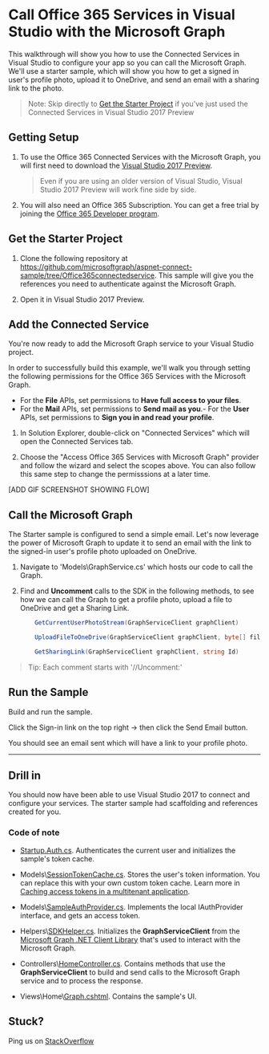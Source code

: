  # Call Office 365 Services in Visual Studio with the Microsoft Graph

This walkthrough will show you how to use the Connected Services in Visual Studio to configure your app so you can call the Microsoft Graph. We'll use a starter sample, which will show you how to get a signed in user's profile photo, upload it to OneDrive, and send an email with a sharing link to the photo.

> Note: Skip directly to [Get the Starter Project](#GettheStartProject) if you've just used the Connected Services in Visual Studio 2017 Preview

## Getting Setup

1. To use the Office 365 Connected Services with the Microsoft Graph, you will first need to download the [Visual Studio 2017 Preview](https://www.visualstudio.com/vs/preview/).

    > Even if you are using an older version of Visual Studio, Visual Studio 2017 Preview will work fine side by side.

2. You will also need an Office 365 Subscription. You can get a free trial by joining the [Office 365 Developer program](https://dev.office.com/devprogram).

## Get the Starter Project

1. Clone the following repository at https://github.com/microsoftgraph/aspnet-connect-sample/tree/Office365connectedservice. This sample will give you the references you need to authenticate against the Microsoft Graph. 

2. Open it in Visual Studio 2017 Preview.


## Add the Connected Service
You're now ready to add the Microsoft Graph service to your Visual Studio project. 

In order to successfully build this example, we'll walk you through setting the following permissions for the Office 365 Services with the Microsoft Graph. 
- For the **File** APIs, set permissions to **Have full access to your files**.
- For the **Mail** APIs, set permissions to **Send mail as you**.- For the **User** APIs, set permissions to **Sign you in and read your profile**.
1. In Solution Explorer, double-click on "Connected Services" which will open the Connected Services tab. 

2. Choose the "Access Office 365 Services with Microsoft Graph" provider and follow the wizard and select the scopes above.  You can also follow this same step to change the permisssions at a later time.

[ADD GIF SCREENSHOT SHOWING FLOW]

## Call the Microsoft Graph

The Starter sample is configured to send a simple email. Let's now leverage the power of Microsoft Graph to update it to send an email with the link to the signed-in user's profile photo uploaded on OneDrive.

1. Navigate to 'Models\GraphService.cs' which hosts our code to call the Graph.

2. Find and **Uncomment** calls to the SDK in the following methods, to see how we can call the Graph to get a profile photo, upload a file to OneDrive and get a Sharing Link.

    ``` C#
        GetCurrentUserPhotoStream(GraphServiceClient graphClient)
    ```
    
    ``` C#
        UploadFileToOneDrive(GraphServiceClient graphClient, byte[] file)
    ```

    ```C#
        GetSharingLink(GraphServiceClient graphClient, string Id)
    ```
 
> Tip: Each comment starts with '//Uncomment:'
 

## Run the Sample
Build and run the sample.  

Click the Sign-in link on the top right -> then click the Send Email button.

You should see an email sent which will have a link to your profile photo.

-----

## Drill in

You should now have been able to use Visual Studio 2017 to connect and configure your services.  The starter sample had scaffolding and references created for you.  

### Code of note

- [Startup.Auth.cs](https://github.com/microsoftgraph/aspnet-connect-sample/tree/Office365connectedservice/Microsoft%20Graph%20SDK%20ASPNET%20Sample/Microsoft%20Graph%20SDK%20ASPNET%20Sample/App_Start/Startup.Auth.cs). Authenticates the current user and initializes the sample's token cache.

- Models\\[SessionTokenCache.cs](https://github.com/microsoftgraph/aspnet-connect-sample/tree/Office365connectedservice/Microsoft%20Graph%20SDK%20ASPNET%20Sample/Microsoft%20Graph%20SDK%20ASPNET%20Sample/TokenStorage/SessionTokenCache.cs). Stores the user's token information. You can replace this with your own custom token cache. Learn more in [Caching access tokens in a multitenant application](https://azure.microsoft.com/en-us/documentation/articles/guidance-multitenant-identity-token-cache/).

- Models\\[SampleAuthProvider.cs](https://github.com/microsoftgraph/aspnet-connect-sample/tree/Office365connectedservice/Microsoft%20Graph%20SDK%20ASPNET%20Sample/Microsoft%20Graph%20SDK%20ASPNET%20Sample/Helpers/SampleAuthProvider.cs). Implements the local IAuthProvider interface, and gets an access token. 

- Helpers\\[SDKHelper.cs](https://github.com/microsoftgraph/aspnet-connect-sample/tree/Office365connectedservice/Microsoft%20Graph%20SDK%20ASPNET%20Sample/Microsoft%20Graph%20SDK%20ASPNET%20Sample/Helpers/SDKHelper.cs). Initializes the **GraphServiceClient** from the [Microsoft Graph .NET Client Library](https://github.com/microsoftgraph/msgraph-sdk-dotnet) that's used to interact with the Microsoft Graph.

- Controllers\\[HomeController.cs](https://github.com/microsoftgraph/aspnet-connect-sample/tree/Office365connectedservice/Microsoft%20Graph%20SDK%20ASPNET%20Sample/Microsoft%20Graph%20SDK%20ASPNET%20Sample/Controllers/HomeController.cs). Contains methods that use the **GraphServiceClient** to build and send calls to the Microsoft Graph service and to process the response.

- Views\\Home\\[Graph.cshtml](https://github.com/microsoftgraph/aspnet-connect-sample/tree/Office365connectedservice/Microsoft%20Graph%20SDK%20ASPNET%20Sample/Microsoft%20Graph%20SDK%20ASPNET%20Sample/Views/Home/Graph.cshtml). Contains the sample's UI. 


## Stuck?

Ping us on [StackOverflow](https://stackoverflow.com/questions/tagged/microsoftgraph?sort=newest)

